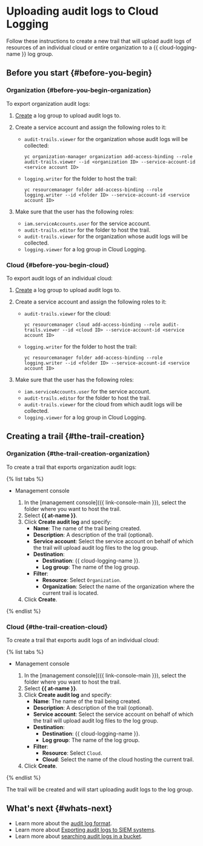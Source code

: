 # Uploading audit logs to Cloud Logging

Follow these instructions to create a new trail that will upload audit logs of resources of an individual cloud or entire organization to a {{ cloud-logging-name }} log group.

## Before you start {#before-you-begin}

### Organization {#before-you-begin-organization}

To export organization audit logs:

1. [Create](../../logging/operations/write-logs.md) a log group to upload audit logs to.
1. Create a service account and assign the following roles to it:
    * `audit-trails.viewer` for the organization whose audit logs will be collected:

        ```
        yc organization-manager organization add-access-binding --role audit-trails.viewer --id <organization ID> --service-account-id <service account ID>
        ```

    * `logging.writer` for the folder to host the trail:

        ```
        yc resourcemanager folder add-access-binding --role logging.writer --id <folder ID> --service-account-id <service account ID>
        ```

1. Make sure that the user has the following roles:
    * `iam.serviceAccounts.user` for the service account.
    * `audit-trails.editor` for the folder to host the trail.
    * `audit-trails.viewer` for the organization whose audit logs will be collected.
    * `logging.viewer` for a log group in Cloud Logging.

### Cloud {#before-you-begin-cloud}

To export audit logs of an individual cloud:

1. [Create](../../logging/operations/write-logs.md) a log group to upload audit logs to.
1. Create a service account and assign the following roles to it:
    * `audit-trails.viewer` for the cloud:

        ```
        yc resourcemanager cloud add-access-binding --role audit-trails.viewer --id <cloud ID> --service-account-id <service account ID>
        ```

    * `logging.writer` for the folder to host the trail:

        ```
        yc resourcemanager folder add-access-binding --role logging.writer --id <folder ID> --service-account-id <service account ID>
        ```

1. Make sure that the user has the following roles:
    * `iam.serviceAccounts.user` for the service account.
    * `audit-trails.editor` for the folder to host the trail.
    * `audit-trails.viewer` for the cloud from which audit logs will be collected.
    * `logging.viewer` for a log group in Cloud Logging.

## Creating a trail {#the-trail-creation}

### Organization {#the-trail-creation-organization}

To create a trail that exports organization audit logs:

{% list tabs %}

- Management console

  1. In the [management console]({{ link-console-main }}), select the folder where you want to host the trail.
  1. Select **{{ at-name }}**.
  1. Click **Create audit log** and specify:
      * **Name**: The name of the trail being created.
      * **Description**: A description of the trail (optional).
      * **Service account**: Select the service account on behalf of which the trail will upload audit log files to the log group.
      * **Destination**:
          * **Destination**: {{ cloud-logging-name }}.
          * **Log group**: The name of the log group.
      * **Filter**:
          * **Resource**: Select `Organization`.
          * **Organization**: Select the name of the organization where the current trail is located.
  1. Click **Create**.

{% endlist %}

### Cloud {#the-trail-creation-cloud}

To create a trail that exports audit logs of an individual cloud:

{% list tabs %}

- Management console

  1. In the [management console]({{ link-console-main }}), select the folder where you want to host the trail.
  1. Select **{{ at-name }}**.
  1. Click **Create audit log** and specify:
      * **Name**: The name of the trail being created.
      * **Description**: A description of the trail (optional).
      * **Service account**: Select the service account on behalf of which the trail will upload audit log files to the log group.
      * **Destination**:
          * **Destination**: {{ cloud-logging-name }}.
          * **Log group**: The name of the log group.
      * **Filter**:
          * **Resource**: Select `Cloud`.
          * **Cloud**: Select the name of the cloud hosting the current trail.
  1. Click **Create**.

{% endlist %}

The trail will be created and will start uploading audit logs to the log group.

## What's next {#whats-next}

* Learn more about the [audit log format](../concepts/format.md).
* Learn more about [Exporting audit logs to SIEM systems](../concepts/export-siem.md).
* Learn more about [searching audit logs in a bucket](../tutorials/search-bucket.md).
